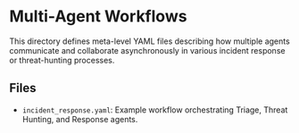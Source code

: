 # Multi-Agent Workflows

This directory defines meta-level YAML files describing how multiple agents communicate
and collaborate asynchronously in various incident response or threat-hunting processes.

## Files

- `incident_response.yaml`: Example workflow orchestrating Triage, Threat Hunting, and Response agents.
